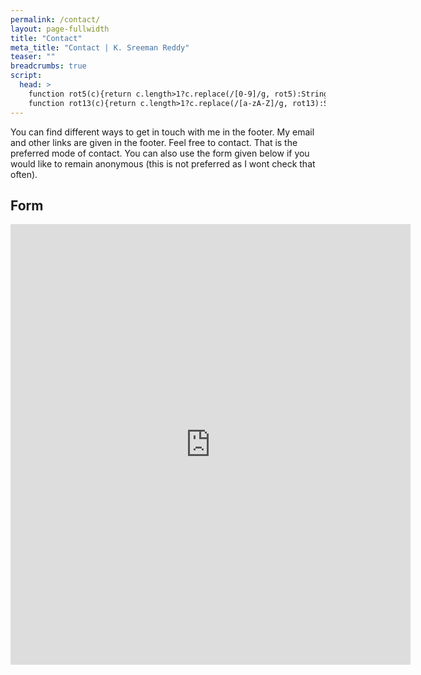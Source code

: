 ```yaml
---
permalink: /contact/
layout: page-fullwidth
title: "Contact"
meta_title: "Contact | K. Sreeman Reddy"
teaser: ""
breadcrumbs: true
script:
  head: >
    function rot5(c){return c.length>1?c.replace(/[0-9]/g, rot5):String.fromCharCode((c<="9"?57:57)>=(c=c.charCodeAt(0)+5)?c:c-10);}
    function rot13(c){return c.length>1?c.replace(/[a-zA-Z]/g, rot13):String.fromCharCode((c<="Z"?90:122)>=(c=c.charCodeAt(0)+13)?c:c-26);}
---
```

You can find different ways to get in touch with me in the footer. My email and other links are given in the footer. Feel free to contact. That is the preferred mode of contact. You can also use the form given below if you would like to remain anonymous (this is not preferred as I wont check that often).

## Form
<iframe src="https://docs.google.com/forms/d/e/1FAIpQLSfG7jh1lu31lQ9F6aeFKbE1b_VaDDQSA7XAznm9BNS5qCQagw/viewform?embedded=true" width="640" height="705" frameborder="0" marginheight="0" marginwidth="0">Loading…</iframe>
